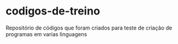 # codigos-de-treino
Repositório de códigos que foram criados para teste de criação de programas em varias linguagens

